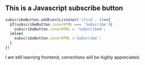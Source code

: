 ## This is a Javascript  subscribe button

```js
subscribeButton.addEventListener('click', ()=>{
  if(subscribeButton.innerHTML === 'Subscribe'){
    subscribeButton.innerHTML = 'Subscribed';
  }else{
    subscribeButton.innerHTML ='Subscribe';
  }
})
```
 I am still learning frontend, corrections will be highly appreciated.

